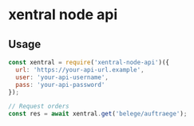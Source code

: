 # xentral node api

## Usage

```js
const xentral = require('xentral-node-api')({
  url: 'https://your-api-url.example',
  user: 'your-api-username',
  pass: 'your-api-password'
});

// Request orders
const res = await xentral.get('belege/auftraege');
```
